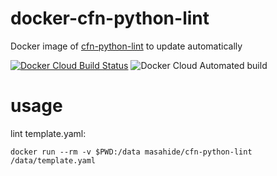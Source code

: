 # docker-cfn-python-lint
Docker image of [cfn-python-lint](https://hub.docker.com/r/masahide/cfn-python-lint) to update automatically

[![Docker Cloud Build Status](https://img.shields.io/docker/cloud/build/masahide/cfn-python-lint)](https://hub.docker.com/repository/docker/masahide/cfn-python-lint) ![Docker Cloud Automated build](https://img.shields.io/docker/cloud/automated/masahide/cfn-python-lint)




# usage

lint template.yaml:

```bash:
docker run --rm -v $PWD:/data masahide/cfn-python-lint /data/template.yaml
```
